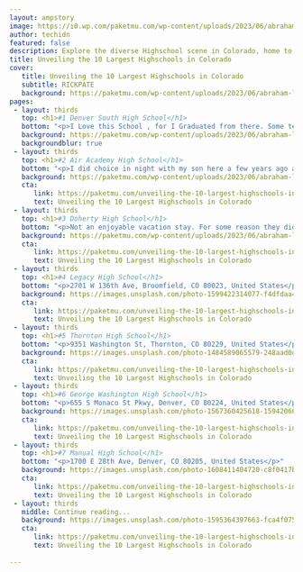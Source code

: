 ```yaml
---
layout: ampstory
image: https://i0.wp.com/paketmu.com/wp-content/uploads/2023/06/abraham-lincoln-high-school-0-in-colorado-1686367993.jpeg?resize=640,853
author: techidn
featured: false
description: Explore the diverse Highschool scene in Colorado, home to an incredible selection of 10 establishments catering to every taste. Whether youre in search of iconic favorites or undiscovered t
title: Unveiling the 10 Largest Highschools in Colorado
cover:
   title: Unveiling the 10 Largest Highschools in Colorado
   subtitle: RICKPATE
   background: https://paketmu.com/wp-content/uploads/2023/06/abraham-lincoln-high-school-0-in-colorado-1686367993.jpeg
pages: 
 - layout: thirds
   top: <h1>#1 Denver South High School</h1>
   bottom: "<p>I Love this School , for I Graduated from there. Some teachers can be very mean , Amd rude sometimes , but thats howLife is. Other than that. I did Graduate</p>"
   background: https://paketmu.com/wp-content/uploads/2023/06/abraham-lincoln-high-school-1-in-colorado-1686367994.jpeg
   backgroundblur: true
 - layout: thirds
   top: <h1>#2 Air Academy High School</h1>
   bottom: "<p>I did choice in night with my son here a few years ago and I wanted to attend this school they offer so much! LOL. My son is happy here - thats all that matters to me!</p>"
   background: https://paketmu.com/wp-content/uploads/2023/06/abraham-lincoln-high-school-2-in-colorado-1686367994.jpeg
   cta:
      link: https://paketmu.com/unveiling-the-10-largest-highschools-in-colorado/
      text: Unveiling the 10 Largest Highschools in Colorado
 - layout: thirds
   top: <h1>#3 Doherty High School</h1>
   bottom: "<p>Not an enjoyable vacation stay. For some reason they didnt allow me to wear hats? The beds were hard, and the pillows were flat. Theres no bathroom in your rooms, you m</p>"
   background: https://paketmu.com/wp-content/uploads/2023/06/abraham-lincoln-high-school-3-in-colorado-1686367995.jpeg
   cta:
      link: https://paketmu.com/unveiling-the-10-largest-highschools-in-colorado/
      text: Unveiling the 10 Largest Highschools in Colorado
 - layout: thirds
   top: <h1>#4 Legacy High School</h1>
   bottom: "<p>2701 W 136th Ave, Broomfield, CO 80023, United States</p>"
   background: https://images.unsplash.com/photo-1599422314077-f4dfdaa4cd09?ixlib=rb-4.0.3&ixid=MnwxMjA3fDB8MHxwaG90by1wYWdlfHx8fGVufDB8fHx8&auto=format&fit=crop&w=640&h=853&q=80
   cta:
      link: https://paketmu.com/unveiling-the-10-largest-highschools-in-colorado/
      text: Unveiling the 10 Largest Highschools in Colorado
 - layout: thirds
   top: <h1>#5 Thornton High School</h1>
   bottom: "<p>9351 Washington St, Thornton, CO 80229, United States</p>"
   background: https://images.unsplash.com/photo-1484589065579-248aad0d8b13?ixlib=rb-4.0.3&ixid=MnwxMjA3fDB8MHxwaG90by1wYWdlfHx8fGVufDB8fHx8&auto=format&fit=crop&w=640&h=853&q=80
   cta:
      link: https://paketmu.com/unveiling-the-10-largest-highschools-in-colorado/
      text: Unveiling the 10 Largest Highschools in Colorado
 - layout: thirds
   top: <h1>#6 George Washington High School</h1>
   bottom: "<p>655 S Monaco St Pkwy, Denver, CO 80224, United States</p>"
   background: https://images.unsplash.com/photo-1567360425618-1594206637d2?ixlib=rb-4.0.3&ixid=MnwxMjA3fDB8MHxwaG90by1wYWdlfHx8fGVufDB8fHx8&auto=format&fit=crop&w=640&h=853&q=80
   cta:
      link: https://paketmu.com/unveiling-the-10-largest-highschools-in-colorado/
      text: Unveiling the 10 Largest Highschools in Colorado
 - layout: thirds
   top: <h1>#7 Manual High School</h1>
   bottom: "<p>1700 E 28th Ave, Denver, CO 80205, United States</p>"
   background: https://images.unsplash.com/photo-1608411404720-c8f0417bcdba?ixlib=rb-4.0.3&ixid=MnwxMjA3fDB8MHxwaG90by1wYWdlfHx8fGVufDB8fHx8&auto=format&fit=crop&w=640&h=853&q=80
   cta:
      link: https://paketmu.com/unveiling-the-10-largest-highschools-in-colorado/
      text: Unveiling the 10 Largest Highschools in Colorado
 - layout: thirds
   middle: Continue reading...
   background: https://images.unsplash.com/photo-1595364397663-fca4f075d796?ixlib=rb-4.0.3&ixid=MnwxMjA3fDB8MHxwaG90by1wYWdlfHx8fGVufDB8fHx8&auto=format&fit=crop&w=640&h=853&q=80
   cta:
      link: https://paketmu.com/unveiling-the-10-largest-highschools-in-colorado/
      text: Unveiling the 10 Largest Highschools in Colorado
      
---
```

